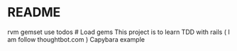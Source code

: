 # README
rvm gemset use todos # Load gems
This project is to learn TDD with rails ( I am follow thoughtbot.com )
Capybara example
